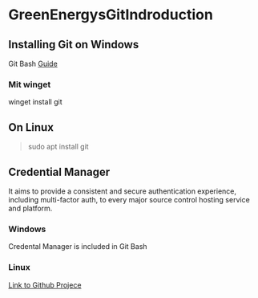 # GreenEnergysGitIndroduction

## Installing Git on Windows

Git Bash
[Guide](https://phoenixnap.com/kb/how-to-install-git-windows)

### Mit winget

winget install git

## On Linux

> sudo apt install git

## Credential Manager

It aims to provide a consistent and secure authentication experience, including multi-factor auth, to every major source control hosting service and platform.

### Windows

Credental Manager is included in Git Bash

### Linux

[Link to Github Projece](https://github.com/git-ecosystem/git-credential-manager)
